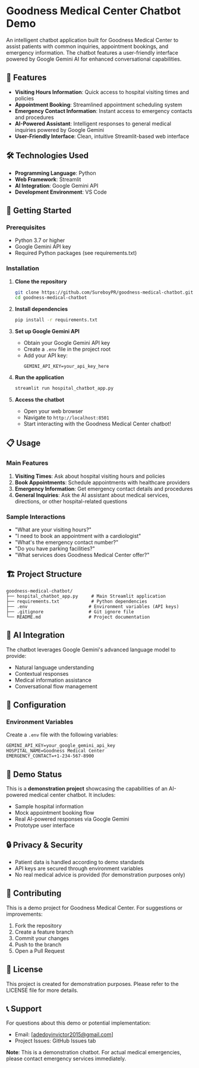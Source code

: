 # Goodness Medical Center Chatbot Demo

An intelligent chatbot application built for Goodness Medical Center to assist patients with common inquiries, appointment bookings, and emergency information. The chatbot features a user-friendly interface powered by Google Gemini AI for enhanced conversational capabilities.

## 🏥 Features

- **Visiting Hours Information**: Quick access to hospital visiting times and policies
- **Appointment Booking**: Streamlined appointment scheduling system
- **Emergency Contact Information**: Instant access to emergency contacts and procedures
- **AI-Powered Assistant**: Intelligent responses to general medical inquiries powered by Google Gemini
- **User-Friendly Interface**: Clean, intuitive Streamlit-based web interface

## 🛠️ Technologies Used

- **Programming Language**: Python
- **Web Framework**: Streamlit
- **AI Integration**: Google Gemini API
- **Development Environment**: VS Code

## 🚀 Getting Started

### Prerequisites

- Python 3.7 or higher
- Google Gemini API key
- Required Python packages (see requirements.txt)

### Installation

1. **Clone the repository**
   ```bash
   git clone https://github.com/SureboyPR/goodness-medical-chatbot.git
   cd goodness-medical-chatbot
   ```

2. **Install dependencies**
   ```bash
   pip install -r requirements.txt
   ```

3. **Set up Google Gemini API**
   - Obtain your Google Gemini API key
   - Create a `.env` file in the project root
   - Add your API key:
     ```
     GEMINI_API_KEY=your_api_key_here
     ```

4. **Run the application**
   ```bash
   streamlit run hospital_chatbot_app.py
   ```

5. **Access the chatbot**
   - Open your web browser
   - Navigate to `http://localhost:8501`
   - Start interacting with the Goodness Medical Center chatbot!

## 📋 Usage

### Main Features

1. **Visiting Times**: Ask about hospital visiting hours and policies
2. **Book Appointments**: Schedule appointments with healthcare providers
3. **Emergency Information**: Get emergency contact details and procedures
4. **General Inquiries**: Ask the AI assistant about medical services, directions, or other hospital-related questions

### Sample Interactions

- "What are your visiting hours?"
- "I need to book an appointment with a cardiologist"
- "What's the emergency contact number?"
- "Do you have parking facilities?"
- "What services does Goodness Medical Center offer?"

## 🏗️ Project Structure

```
goodness-medical-chatbot/
├── hospital_chatbot_app.py     # Main Streamlit application
├── requirements.txt            # Python dependencies
├── .env                       # Environment variables (API keys)
├── .gitignore                 # Git ignore file
└── README.md                  # Project documentation
```

## 🤖 AI Integration

The chatbot leverages Google Gemini's advanced language model to provide:
- Natural language understanding
- Contextual responses
- Medical information assistance
- Conversational flow management

## 🔧 Configuration

### Environment Variables

Create a `.env` file with the following variables:
```
GEMINI_API_KEY=your_google_gemini_api_key
HOSPITAL_NAME=Goodness Medical Center
EMERGENCY_CONTACT=+1-234-567-8900
```

## 🚦 Demo Status

This is a **demonstration project** showcasing the capabilities of an AI-powered medical center chatbot. It includes:
- Sample hospital information
- Mock appointment booking flow
- Real AI-powered responses via Google Gemini
- Prototype user interface

## 🔒 Privacy & Security

- Patient data is handled according to demo standards
- API keys are secured through environment variables
- No real medical advice is provided (for demonstration purposes only)

## 🤝 Contributing

This is a demo project for Goodness Medical Center. For suggestions or improvements:
1. Fork the repository
2. Create a feature branch
3. Commit your changes
4. Push to the branch
5. Open a Pull Request

## 📝 License

This project is created for demonstration purposes. Please refer to the LICENSE file for more details.

## 📞 Support

For questions about this demo or potential implementation:
- Email: [adedoyinvictor2015@gmail.com]
- Project Issues: GitHub Issues tab


**Note**: This is a demonstration chatbot. For actual medical emergencies, please contact emergency services immediately.
